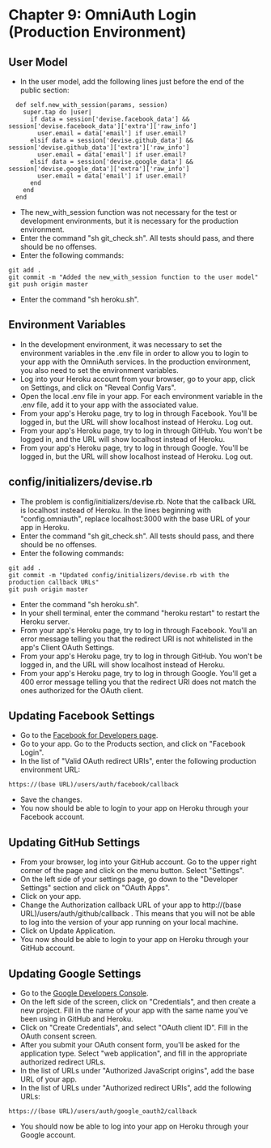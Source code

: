 # Chapter 9: OmniAuth Login (Production Environment)

## User Model
* In the user model, add the following lines just before the end of the public section:
```
  def self.new_with_session(params, session)
    super.tap do |user|
      if data = session['devise.facebook_data'] && session['devise.facebook_data']['extra']['raw_info']
        user.email = data['email'] if user.email?
      elsif data = session['devise.github_data'] && session['devise.github_data']['extra']['raw_info']
        user.email = data['email'] if user.email?
      elsif data = session['devise.google_data'] && session['devise.google_data']['extra']['raw_info']
        user.email = data['email'] if user.email?
      end
    end
  end
```
* The new_with_session function was not necessary for the test or development environments, but it is necessary for the production environment.
* Enter the command "sh git_check.sh".  All tests should pass, and there should be no offenses.
* Enter the following commands:
```
git add .
git commit -m "Added the new_with_session function to the user model"
git push origin master
```
* Enter the command "sh heroku.sh".

## Environment Variables
* In the development environment, it was necessary to set the environment variables in the .env file in order to allow you to login to your app with the OmniAuth services.  In the production environment, you also need to set the environment variables.
* Log into your Heroku account from your browser, go to your app, click on Settings, and click on "Reveal Config Vars".
* Open the local .env file in your app.  For each environment variable in the .env file, add it to your app with the associated value.
* From your app's Heroku page, try to log in through Facebook.  You'll be logged in, but the URL will show localhost instead of Heroku.  Log out.
* From your app's Heroku page, try to log in through GitHub.  You won't be logged in, and the URL will show localhost instead of Heroku.
* From your app's Heroku page, try to log in through Google.  You'll be logged in, but the URL will show localhost instead of Heroku.  Log out.

## config/initializers/devise.rb
* The problem is config/initializers/devise.rb.  Note that the callback URL is localhost instead of Heroku.  In the lines beginning with "config.omniauth", replace localhost:3000 with the base URL of your app in Heroku.
* Enter the command "sh git_check.sh".  All tests should pass, and there should be no offenses.
* Enter the following commands:
```
git add .
git commit -m "Updated config/initializers/devise.rb with the production callback URLs"
git push origin master
```
* Enter the command "sh heroku.sh".
* In your shell terminal, enter the command "heroku restart" to restart the Heroku server.
* From your app's Heroku page, try to log in through Facebook.  You'll an error message telling you that the redirect URI is not whitelisted in the app's Client OAuth Settings.
* From your app's Heroku page, try to log in through GitHub.   You won't be logged in, and the URL will show localhost instead of Heroku.
* From your app's Heroku page, try to log in through Google.  You'll get a 400 error message telling you that the redirect URI does not match the ones authorized for the OAuth client.

## Updating Facebook Settings
* Go to the [Facebook for Developers page](https://developers.facebook.com/).
* Go to your app.  Go to the Products section, and click on "Facebook Login".
* In the list of "Valid OAuth redirect URIs", enter the following production environment URL:
```
https://(base URL)/users/auth/facebook/callback
```
* Save the changes.
* You now should be able to login to your app on Heroku through your Facebook account.

## Updating GitHub Settings
* From your browser, log into your GitHub account.  Go to the upper right corner of the page and click on the menu button.  Select "Settings".
* On the left side of your settings page, go down to the "Developer Settings" section and click on "OAuth Apps".
* Click on your app.
* Change the Authorization callback URL of your app to http://(base URL)/users/auth/github/callback .  This means that you will not be able to log into the version of your app running on your local machine.
* Click on Update Application.
* You now should be able to login to your app on Heroku through your GitHub account.

## Updating Google Settings
* Go to the [Google Developers Console](https://console.developers.google.com).
* On the left side of the screen, click on "Credentials", and then create a new project.  Fill in the name of your app with the same name you've been using in GitHub and Heroku.
* Click on "Create Credentials", and select "OAuth client ID".  Fill in the OAuth consent screen.
* After you submit your OAuth consent form, you'll be asked for the application type.  Select "web application", and fill in the appropriate authorized redirect URLs.
* In the list of URLs under "Authorized JavaScript origins", add the base URL of your app.
* In the list of URLs under "Authorized redirect URIs", add the following URLs:
```
https://(base URL)/users/auth/google_oauth2/callback
```
* You should now be able to log into your app on Heroku through your Google account.
